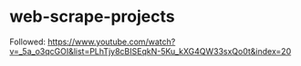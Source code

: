 # web-scrape-projects

Followed: https://www.youtube.com/watch?v=_5a_o3qcGOI&list=PLhTjy8cBISEqkN-5Ku_kXG4QW33sxQo0t&index=20
